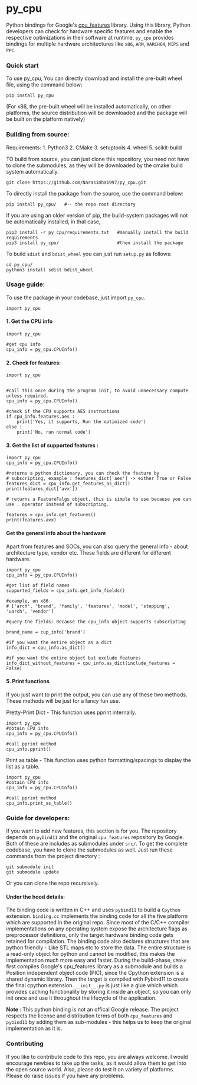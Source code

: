 # py_cpu
Python bindings for Google's [cpu_features](https://github.com/google/cpu_features) library. Using this library, Python developers can check for hardware specific features and enable the respective optimizations in their software at runtime. `py_cpu` provides bindings for multiple hardware architectures like `x86`, `ARM`, `AARCH64`, `MIPS` and `PPC`. 

### Quick start
To use py_cpu, You can directly download and install the pre-built wheel file, using the command below:
```
pip install py_cpu
```

(For x86, the pre-built wheel will be installed automatically, on other platforms, the source distribution will be downloaded and the package will be built on the platform natively)

### Building from source:

Requirements:
    1. Python3
    2. CMake
    3. setuptools
    4. wheel
    5. scikit-build

TO build from source, you can just clone this repository, you need not have to clone the submodules, as they will be downloaded by the cmake build system automatically.
```
git clone https://github.com/Narasimha1997/py_cpu.git
```

To directly install the package from the source, use the command below:
```
pip install py_cpu/   #-- the repo root directory
```

If you are using an older version of pip, the build-system packages will not be automatically installed, in that case,
```
pip3 install -r py_cpu/requirements.txt   #manually install the build requirements
pip3 install py_cpu/                      #then install the package
```

To build `sdist` and `bdist_wheel` you can just run `setup.py` as follows:
```
cd py_cpu/
python3 install sdist bdist_wheel
```

### Usage guide:
To use the package in your codebase, just import `py_cpu`.

```
import py_cpu
```

#### 1. Get the CPU info
```python3
import py_cpu

#get cpu info
cpu_info = py_cpu.CPUInfo()
```

#### 2. Check for features:
```python3
import py_cpu


#call this once during the program init, to avoid unnecessary compute unless required.
cpu_info = py_cpu.CPUInfo()

#check if the CPU supports AES instructions
if cpu_info.features.aes :
    print('Yes, it supports, Run the optimized code')
else :
    print('No, run normal code')

```

#### 3. Get the list of supported features :
```python3
import py_cpu
cpu_info = py_cpu.CPUInfo()

#returns a python dictionary, you can check the feature by
# subscripting, example : features_dict['aes'] -> either True or False
features_dict = cpu_info.get_features_as_dict()
print(features_dict['avx'])

# returns a FeatureFalgs object, this is simple to use because you can use . operator instead of subscripting.

features = cpu_info.get_features()
print(features.avx)
```

#### Get the general info about the hardware
Apart from features and SOCs, you can also query the general info - about architecture type, vendor etc.
These fields are different for different hardware. 

```python3
import py_cpu
cpu_info = py_cpu.CPUInfo()

#get list of field names
supported_fields = cpu_info.get_info_fields()

#example, on x86
# ['arch', 'brand', 'family', 'features', 'model', 'stepping', 'uarch', 'vendor']

#query the fields: Because the cpu_info object supports subscripting

brand_name = cup_info['brand']

#if you want the entire object as a dict
info_dict = cpu_info.as_dict()

#if you want the entire object but exclude features
info_dict_without_features = cpu_info.as_dict(include_features = False)

```

#### 5. Print functions
If you just want to print the output, you can use any of these two methods.
These methods will be just for a fancy fun use.

Pretty-Print Dict - This function uses pprint internally.
```python3
import py_cpu
#obtain CPU info
cpu_info = py_cpu.CPUInfo()

#call pprint method
cpu_info.pprint()
```

Print as table - This function uses python formatting/spacings to display the list as a table.
```python3
import py_cpu
#obtain CPU info
cpu_info = py_cpu.CPUInfo()

#call pprint method
cpu_info.print_as_table()
```

### Guide for developers:
If you want to add new features, this section is for you.
The repository depends on `pybind11` and the original `cpu_features` repository by Google. Both of these are includes as submodules under `src/`.  To get the complete codebase, you have to clone the submodules as well. Just run these commands from the project directory :

```
git submodule init 
git submodule update
```
Or you can clone the repo recursively.

#### Under the hood details:
The binding code is written in C++ and uses `pybind11` to build a `Cpython` extension. `binding.cc` implements the binding code for all the five platform which are supported in the original repo. Since most of the C/C++ compiler implementations on any operating system expose the architecture flags as preprocessor definitions, only the target hardware binding code gets retained for compilation. The binding code also declares structures that are python friendly - Like STL maps etc to store the data. 
The entire structure is a read-only object for python and cannot be modified, this makes the implementation much more easy and faster. During the build-phase, `CMake` first compiles Google's cpu_features library as a submodule and builds a Position independent object code (PIC), since the Cpython extension is a shared dynamic library. Then the target is compiled with Pybind11 to create the final cpython extension. `__init__.py` is just like a glue which which provides caching functionality by storing it inside an object, so you can only init once and use it throughout the lifecycle of the application.

**Note** : This python binding is not an offical Google release. The project respects the license and distribution terms of both `cpu_features` and `pybind11` by adding them as sub-modules - this helps us to keep the original implementation as it is.

### Contributing
If you like to contribute code to this repo, you are always welcome. 
I would encourage newbies to take up the tasks, as it would allow them to get into the open source world.
Also, please do test it on variety of platforms. Please do raise issues if you have any problems.